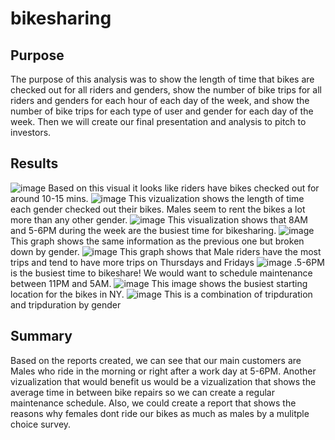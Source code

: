 # bikesharing
## Purpose
The purpose of this analysis was to show the length of time that bikes are checked out for all riders and genders, show the number of bike trips for all riders and genders for each hour of each day of the week, and show the number of bike trips for each type of user and gender for each day of the week. Then we will create our final presentation and analysis to pitch to investors.

## Results
![image](https://user-images.githubusercontent.com/89805399/153094782-0881b194-7d8f-4722-be8a-28862c0de1ec.png)
Based on this visual it looks like riders have bikes checked out for around 10-15 mins.
![image](https://user-images.githubusercontent.com/89805399/153094861-2c7a3751-8baf-4ae8-9f25-6066dd41cef7.png)
This vizualization shows the length of time each gender checked out their bikes. Males seem to rent the bikes a lot more than any other gender.
![image](https://user-images.githubusercontent.com/89805399/153094894-ae9fffc4-3bfa-4a2a-a9d7-119baaf77ec6.png)
This visualization shows that 8AM and 5-6PM during the week are the busiest time for bikesharing.
![image](https://user-images.githubusercontent.com/89805399/153094959-59a5734e-3cc2-488d-b162-aa970afdd8cd.png)
This graph shows the same information as the previous one but broken down by gender.
![image](https://user-images.githubusercontent.com/89805399/153094989-bf4abb9a-5329-4264-b35e-c7ae0630a283.png)
This graph shows that Male riders have the most trips and tend to have more trips on Thursdays and Fridays
![image](https://user-images.githubusercontent.com/89805399/153095092-4a69e20a-c6de-4752-a97e-31b120cf2f4c.png)
.5-6PM is the busiest time to bikeshare! We would want to schedule maintenance between 11PM and 5AM.
![image](https://user-images.githubusercontent.com/89805399/153095137-41dcf52b-a60f-4573-8015-53299c97b336.png)
This image shows the busiest starting location for the bikes in NY.
![image](https://user-images.githubusercontent.com/89805399/153095175-1e8a54ee-a9e3-4b7f-bc68-740457cd37ea.png)
This is a combination of tripduration and tripduration by gender

## Summary

Based on the reports created, we can see that our main customers are Males who ride in the morning or right after a work day at 5-6PM. Another vizualization that would benefit us would be a vizualization that shows the average time in between bike repairs so we can create a regular maintenance schedule. Also, we could create a report that shows the reasons why females dont ride our bikes as much as males by a mulitple choice survey.
